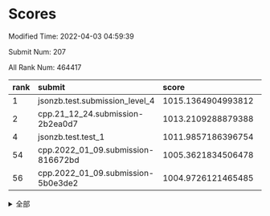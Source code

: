 # Scores

Modified Time: 2022-04-03 04:59:39

Submit Num: 207

All Rank Num: 464417

| rank |               submit               |       score        |       sigma        | pk_num |
| :--- | :--------------------------------- | :----------------- | :----------------- | :----- |
| 1    | jsonzb.test.submission_level_4     | 1015.1364904993812 | 0.8358369714113237 | 8975   |
| 2    | cpp.21_12_24.submission-2b2ea0d7   | 1013.2109288879388 | 0.7741632526979216 | 8981   |
| 4    | jsonzb.test.test_1                 | 1011.9857186396754 | 0.7961805453871835 | 8973   |
| 54   | cpp.2022_01_09.submission-816672bd | 1005.3621834506478 | 0.7161945896442696 | 8978   |
| 56   | cpp.2022_01_09.submission-5b0e3de2 | 1004.9726121465485 | 0.7470599014558894 | 8978   |


<details>
<summary>全部</summary>

| rank |                 submit                 |       score        |       sigma        | pk_num |
| :--- | :------------------------------------- | :----------------- | :----------------- | :----- |
| 1    | jsonzb.test.submission_level_4         | 1015.1364904993812 | 0.8358369714113237 | 8975   |
| 2    | cpp.21_12_24.submission-2b2ea0d7       | 1013.2109288879388 | 0.7741632526979216 | 8981   |
| 3    | gobigger.level_3.submission_level_3_22 | 1012.5629723852136 | 0.7945572506838531 | 8975   |
| 4    | jsonzb.test.test_1                     | 1011.9857186396754 | 0.7961805453871835 | 8973   |
| 5    | gobigger.level_3.submission_level_3_46 | 1011.7986953279554 | 0.7712890386584407 | 8976   |
| 6    | gobigger.level_3.submission_level_3_25 | 1011.4756014692068 | 0.7890197189979841 | 8975   |
| 7    | gobigger.level_3.submission_level_3_23 | 1011.4638916988036 | 0.7741149349835023 | 8969   |
| 8    | gobigger.level_3.submission_level_3_34 | 1011.2649427970099 | 0.7659513358813157 | 8973   |
| 9    | gobigger.level_3.submission_level_3_4  | 1011.1788736918323 | 0.7593114272588816 | 8974   |
| 10   | gobigger.level_3.submission_level_3_37 | 1011.1404363569128 | 0.7850243774797859 | 8977   |
| 11   | gobigger.level_3.submission_level_3_15 | 1011.012752622435  | 0.7585750087974417 | 8974   |
| 12   | gobigger.level_3.submission_level_3_26 | 1010.9529751441607 | 0.7677113114938611 | 8976   |
| 13   | gobigger.level_3.submission_level_3_0  | 1010.9491103111371 | 0.7812539629316065 | 8978   |
| 14   | gobigger.level_3.submission_level_3_42 | 1010.751707228145  | 0.7791200860457304 | 8978   |
| 15   | gobigger.level_3.submission_level_3_29 | 1010.7321661855516 | 0.755291072908436  | 8979   |
| 16   | gobigger.level_3.submission_level_3_38 | 1010.6559597842084 | 0.7556551851762757 | 8975   |
| 17   | gobigger.level_3.submission_level_3_8  | 1010.6238131406809 | 0.7429614990018669 | 8975   |
| 18   | gobigger.level_3.submission_level_3_1  | 1010.5650162300043 | 0.7695658221675896 | 8975   |
| 19   | gobigger.level_3.submission_level_3_31 | 1010.4903303417876 | 0.7538817103948264 | 8974   |
| 20   | gobigger.level_3.submission_level_3_21 | 1010.3987520568822 | 0.7696414585046518 | 8981   |
| 21   | gobigger.level_3.submission_level_3_5  | 1010.3660497484468 | 0.7610943173736202 | 8969   |
| 22   | gobigger.level_3.submission_level_3_32 | 1010.3543778842425 | 0.7572255657168588 | 8977   |
| 23   | gobigger.level_3.submission_level_3_24 | 1010.2353383436348 | 0.7302651075716335 | 8977   |
| 24   | gobigger.level_3.submission_level_3_11 | 1010.2170045830927 | 0.7641069316566408 | 8978   |
| 25   | gobigger.level_3.submission_level_3_16 | 1010.2113294623226 | 0.7857369830777776 | 8976   |
| 26   | gobigger.level_3.submission_level_3_3  | 1010.0505025809391 | 0.7522049844677066 | 8974   |
| 27   | gobigger.level_3.submission_level_3_20 | 1009.880088522282  | 0.7597838690198011 | 8972   |
| 28   | gobigger.level_3.submission_level_3_12 | 1009.8714218038673 | 0.7429052347133702 | 8978   |
| 29   | gobigger.level_3.submission_level_3_49 | 1009.761004037275  | 0.7768491870306137 | 8978   |
| 30   | gobigger.level_3.submission_level_3_7  | 1009.7472975224688 | 0.7356987487074667 | 8973   |
| 31   | gobigger.level_3.submission_level_3_39 | 1009.726306785743  | 0.7663437286889567 | 8971   |
| 32   | gobigger.level_3.submission_level_3_19 | 1009.7104413422559 | 0.7664256180042867 | 8974   |
| 33   | gobigger.level_3.submission_level_3_2  | 1009.6851109434771 | 0.7524771332640996 | 8970   |
| 34   | gobigger.level_3.submission_level_3_47 | 1009.6320979549982 | 0.7691530213192321 | 8975   |
| 35   | gobigger.level_3.submission_level_3_43 | 1009.5709415890335 | 0.7590892894233399 | 8975   |
| 36   | gobigger.level_3.submission_level_3_18 | 1009.5605590491472 | 0.7637232905846699 | 8974   |
| 37   | gobigger.level_3.submission_level_3_44 | 1009.5393533578573 | 0.7536263155982288 | 8978   |
| 38   | gobigger.level_3.submission_level_3_41 | 1009.5355890005287 | 0.736042691648253  | 8977   |
| 39   | gobigger.level_3.submission_level_3_48 | 1009.5183900472681 | 0.7423731600355178 | 8974   |
| 40   | gobigger.level_3.submission_level_3_10 | 1009.495756367523  | 0.7518263112055593 | 8973   |
| 41   | gobigger.level_3.submission_level_3_6  | 1009.4792112270882 | 0.7498054354298284 | 8973   |
| 42   | gobigger.level_3.submission_level_3_17 | 1009.43895810966   | 0.7709629577968093 | 8975   |
| 43   | gobigger.level_3.submission_level_3_13 | 1009.4337224251107 | 0.7344431616264169 | 8975   |
| 44   | gobigger.level_3.submission_level_3_33 | 1009.3948161906276 | 0.7615983206402095 | 8978   |
| 45   | gobigger.level_3.submission_level_3_28 | 1009.3126768781814 | 0.7572559458494525 | 8980   |
| 46   | gobigger.level_3.submission_level_3_45 | 1009.2110121458587 | 0.7463363021688896 | 8972   |
| 47   | gobigger.level_3.submission_level_3_36 | 1009.1411714991929 | 0.7340259868856865 | 8972   |
| 48   | gobigger.level_3.submission_level_3_9  | 1009.1089886657917 | 0.7498639622654303 | 8974   |
| 49   | gobigger.level_3.submission_level_3_40 | 1008.8776233111428 | 0.7334985772776075 | 8976   |
| 50   | gobigger.level_3.submission_level_3_30 | 1008.6203520338395 | 0.7321655955789836 | 8974   |
| 51   | gobigger.level_3.submission_level_3_35 | 1008.430145787931  | 0.7428408335004351 | 8975   |
| 52   | gobigger.level_3.submission_level_3_14 | 1008.2353365136336 | 0.7448280512816777 | 8968   |
| 53   | gobigger.level_3.submission_level_3_27 | 1007.9856257566217 | 0.7402857193273428 | 8974   |
| 54   | cpp.2022_01_09.submission-816672bd     | 1005.3621834506478 | 0.7161945896442696 | 8978   |
| 55   | gobigger.level_1.submission_level_1_33 | 1005.0522552868553 | 0.7123484202272434 | 8974   |
| 56   | cpp.2022_01_09.submission-5b0e3de2     | 1004.9726121465485 | 0.7470599014558894 | 8978   |
| 57   | gobigger.level_1.submission_level_1_22 | 1004.8176941080823 | 0.7315417622313534 | 8977   |
| 58   | gobigger.level_1.submission_level_1_24 | 1004.4420209362555 | 0.709540077804707  | 8977   |
| 59   | gobigger.level_1.submission_level_1_45 | 1004.3957086443502 | 0.7271142358857546 | 8975   |
| 60   | gobigger.level_1.submission_level_1_15 | 1004.2983658515459 | 0.727157192688224  | 8978   |
| 61   | gobigger.level_1.submission_level_1_31 | 1004.2761386885724 | 0.7213494989636194 | 8970   |
| 62   | gobigger.level_1.submission_level_1_38 | 1004.0863911080196 | 0.7204434454329297 | 8971   |
| 63   | gobigger.level_1.submission_level_1_10 | 1004.0828986763773 | 0.7141310374393485 | 8977   |
| 64   | gobigger.level_1.submission_level_1_19 | 1004.0592822628773 | 0.7216525192409851 | 8976   |
| 65   | gobigger.level_1.submission_level_1_49 | 1003.9407596004642 | 0.7244836146737377 | 8972   |
| 66   | gobigger.level_1.submission_level_1_11 | 1003.8670508455422 | 0.7225498682469358 | 8978   |
| 67   | gobigger.level_1.submission_level_1_39 | 1003.865862613222  | 0.7195672623264678 | 8975   |
| 68   | gobigger.level_1.submission_level_1_18 | 1003.852511686408  | 0.7299540086100437 | 8974   |
| 69   | gobigger.level_1.submission_level_1_36 | 1003.829957723342  | 0.7281865054533512 | 8971   |
| 70   | gobigger.level_1.submission_level_1_46 | 1003.808607747112  | 0.7101295096653985 | 8976   |
| 71   | gobigger.level_1.submission_level_1_16 | 1003.8072763817489 | 0.7229122502697944 | 8972   |
| 72   | gobigger.level_1.submission_level_1_7  | 1003.7996698560316 | 0.7039781324476228 | 8975   |
| 73   | gobigger.level_1.submission_level_1_26 | 1003.7857250366135 | 0.7074411526981086 | 8972   |
| 74   | gobigger.level_1.submission_level_1_9  | 1003.7494599355194 | 0.7229869986929737 | 8979   |
| 75   | gobigger.level_1.submission_level_1_42 | 1003.6836535475925 | 0.7186167371931058 | 8975   |
| 76   | gobigger.level_1.submission_level_1_17 | 1003.5953050277138 | 0.7225356528448884 | 8976   |
| 77   | gobigger.level_1.submission_level_1_48 | 1003.5551270964135 | 0.7282065199874408 | 8974   |
| 78   | gobigger.level_1.submission_level_1_13 | 1003.5475350143988 | 0.7183738097442515 | 8979   |
| 79   | gobigger.level_1.submission_level_1_47 | 1003.5082212330187 | 0.7257873541801045 | 8979   |
| 80   | gobigger.level_1.submission_level_1_32 | 1003.5025410831694 | 0.7175059253497025 | 8977   |
| 81   | gobigger.level_1.submission_level_1_23 | 1003.4358501716624 | 0.7188679953551297 | 8970   |
| 82   | gobigger.level_1.submission_level_1_14 | 1003.4004988705831 | 0.7144992758478022 | 8972   |
| 83   | gobigger.level_1.submission_level_1_2  | 1003.3946040429933 | 0.7094940079410822 | 8974   |
| 84   | gobigger.level_1.submission_level_1_0  | 1003.3935862187188 | 0.7170269590314263 | 8969   |
| 85   | gobigger.level_1.submission_level_1_1  | 1003.305561710753  | 0.724400051644818  | 8974   |
| 86   | gobigger.level_1.submission_level_1_43 | 1003.2623426314024 | 0.7143681011866833 | 8976   |
| 87   | gobigger.level_1.submission_level_1_40 | 1003.2610236013226 | 0.7187196445095488 | 8969   |
| 88   | gobigger.level_1.submission_level_1_37 | 1003.2136716128267 | 0.7217320450899596 | 8977   |
| 89   | gobigger.level_1.submission_level_1_8  | 1003.1671066877777 | 0.7263418172310395 | 8969   |
| 90   | gobigger.level_1.submission_level_1_34 | 1003.1311740624892 | 0.7128726630589883 | 8976   |
| 91   | gobigger.level_1.submission_level_1_4  | 1003.0933034119619 | 0.7140228914604007 | 8973   |
| 92   | gobigger.level_1.submission_level_1_5  | 1003.0635334711735 | 0.721825410035316  | 8974   |
| 93   | gobigger.level_1.submission_level_1_20 | 1002.9913079852256 | 0.7145694919891734 | 8976   |
| 94   | gobigger.level_1.submission_level_1_12 | 1002.991141208753  | 0.7107415652848121 | 8970   |
| 95   | gobigger.level_1.submission_level_1_41 | 1002.7672079557391 | 0.7161671833441108 | 8971   |
| 96   | gobigger.level_1.submission_level_1_29 | 1002.6629345560145 | 0.72038788927786   | 8974   |
| 97   | gobigger.level_1.submission_level_1_30 | 1002.6277989185746 | 0.7218525965418177 | 8978   |
| 98   | gobigger.level_1.submission_level_1_35 | 1002.6095801921995 | 0.724146326327562  | 8976   |
| 99   | gobigger.level_1.submission_level_1_28 | 1002.4420481314768 | 0.7168691701209889 | 8973   |
| 100  | gobigger.level_1.submission_level_1_27 | 1002.2715767941728 | 0.7189872381589063 | 8972   |
| 101  | gobigger.level_1.submission_level_1_21 | 1002.2311809292571 | 0.7197439621077824 | 8972   |
| 102  | gobigger.level_1.submission_level_1_25 | 1002.0500679982778 | 0.7125171404305599 | 8971   |
| 103  | gobigger.level_1.submission_level_1_3  | 1002.014653878855  | 0.7158837118063103 | 8977   |
| 104  | gobigger.level_1.submission_level_1_6  | 1001.7874450594691 | 0.7042480922539396 | 8973   |
| 105  | gobigger.level_1.submission_level_1_44 | 1001.7570825541083 | 0.7093916875522064 | 8967   |
| 106  | gobigger.random.submission_random_7    | 997.5151499211706  | 0.7093848171103464 | 8973   |
| 107  | gobigger.random.submission_random_48   | 997.2214646892581  | 0.706035487354581  | 8976   |
| 108  | gobigger.random.submission_random_5    | 997.0647685315415  | 0.704318810389845  | 8970   |
| 109  | gobigger.random.submission_random_45   | 996.855270139785   | 0.7057293699967916 | 8974   |
| 110  | gobigger.random.submission_random_20   | 996.8074426231212  | 0.7136000930759148 | 8975   |
| 111  | gobigger.random.submission_random_24   | 996.7868562031618  | 0.7198981477132921 | 8975   |
| 112  | gobigger.random.submission_random_21   | 996.7152185442538  | 0.7168679767222507 | 8973   |
| 113  | gobigger.random.submission_random_39   | 996.6880344839191  | 0.7122670381153109 | 8973   |
| 114  | gobigger.random.submission_random_23   | 996.6780545821078  | 0.7210239550630557 | 8974   |
| 115  | gobigger.random.submission_random_12   | 996.618921376182   | 0.7127087730111106 | 8974   |
| 116  | gobigger.random.submission_random_37   | 996.5595244659589  | 0.6974819192625504 | 8976   |
| 117  | gobigger.random.submission_random_36   | 996.5465155796279  | 0.7068344550494754 | 8979   |
| 118  | gobigger.random.submission_random_11   | 996.4951308469385  | 0.721504029701195  | 8975   |
| 119  | gobigger.random.submission_random_46   | 996.4125679685914  | 0.7054603200622723 | 8977   |
| 120  | gobigger.random.submission_random_41   | 996.388990001249   | 0.6996299231401907 | 8976   |
| 121  | gobigger.random.submission_random_14   | 996.2986066556339  | 0.7044755397945465 | 8975   |
| 122  | gobigger.random.submission_random_26   | 996.2634397512871  | 0.7059984897646533 | 8974   |
| 123  | gobigger.random.submission_random_19   | 996.2556294524753  | 0.7099463701158131 | 8971   |
| 124  | gobigger.random.submission_random_9    | 996.2499007272102  | 0.6982265433459344 | 8970   |
| 125  | gobigger.random.submission_random_31   | 996.0862497275408  | 0.7144502595487058 | 8974   |
| 126  | gobigger.random.submission_random_18   | 996.0502553922528  | 0.7160773003317669 | 8974   |
| 127  | gobigger.random.submission_random_34   | 996.0221151825707  | 0.7371126860722185 | 8973   |
| 128  | gobigger.random.submission_random_0    | 996.0177194961341  | 0.7023566555347683 | 8972   |
| 129  | gobigger.random.submission_random_6    | 996.0045515491622  | 0.710613130735924  | 8975   |
| 130  | gobigger.random.submission_random_43   | 995.9816341311424  | 0.7190064838713992 | 8973   |
| 131  | gobigger.random.submission_random_16   | 995.9752447069582  | 0.7091509655449655 | 8978   |
| 132  | gobigger.random.submission_random_29   | 995.9039934157523  | 0.717980333671104  | 8973   |
| 133  | gobigger.random.submission_random_17   | 995.8757548138914  | 0.7077242934347125 | 8975   |
| 134  | gobigger.random.submission_random_38   | 995.8158672213685  | 0.7021314967745307 | 8975   |
| 135  | gobigger.random.submission_random_2    | 995.780714196053   | 0.709089881772837  | 8975   |
| 136  | gobigger.random.submission_random_32   | 995.7413911654351  | 0.709425864053746  | 8978   |
| 137  | gobigger.random.submission_random_25   | 995.7055672806275  | 0.7172237492983785 | 8977   |
| 138  | gobigger.random.submission_random_28   | 995.7009977830921  | 0.7276778670715943 | 8974   |
| 139  | gobigger.random.submission_random_1    | 995.641917381031   | 0.7031075703616252 | 8972   |
| 140  | gobigger.random.submission_random_15   | 995.6418388386842  | 0.7076238608192769 | 8971   |
| 141  | gobigger.random.submission_random_30   | 995.5675029526907  | 0.7232043887205003 | 8974   |
| 142  | gobigger.random.submission_random_4    | 995.5655223136924  | 0.7101418852013462 | 8974   |
| 143  | gobigger.random.submission_random_42   | 995.5391311894683  | 0.7156108784678548 | 8975   |
| 144  | gobigger.random.submission_random_47   | 995.481807345331   | 0.7103694623401952 | 8973   |
| 145  | gobigger.random.submission_random_44   | 995.3648285309165  | 0.7089825680366062 | 8974   |
| 146  | gobigger.random.submission_random_13   | 995.3220094754529  | 0.7191898869069047 | 8975   |
| 147  | gobigger.random.submission_random_3    | 995.3125064559857  | 0.7225227215204888 | 8978   |
| 148  | gobigger.random.submission_random_22   | 995.2175259522079  | 0.711404263669206  | 8970   |
| 149  | gobigger.random.submission_random_10   | 995.1516649104941  | 0.7144774185190158 | 8975   |
| 150  | gobigger.random.submission_random_49   | 995.1497619070252  | 0.7110339416684308 | 8975   |
| 151  | gobigger.random.submission_random_33   | 995.142954527544   | 0.7148487907354988 | 8970   |
| 152  | gobigger.random.submission_random_27   | 994.9335760324174  | 0.7337474517786932 | 8971   |
| 153  | gobigger.random.submission_random_8    | 994.9148505338464  | 0.7081936379000036 | 8978   |
| 154  | gobigger.random.submission_random_40   | 994.6193393009464  | 0.7117467252745188 | 8975   |
| 155  | gobigger.random.submission_random_35   | 994.3467845372699  | 0.7442602289689699 | 8972   |
| 156  | gobigger.level_2.submission_level_2_5  | 994.2802906011343  | 0.7323076234263824 | 8978   |
| 157  | gobigger.level_2.submission_level_2_41 | 993.5316459176711  | 0.7228694504440851 | 8973   |
| 158  | gobigger.level_2.submission_level_2_16 | 993.4452325525813  | 0.7597342128135228 | 8970   |
| 159  | gobigger.level_2.submission_level_2_43 | 993.3184457351348  | 0.7313720774873149 | 8976   |
| 160  | gobigger.level_2.submission_level_2_10 | 993.2867477148819  | 0.7377684174740832 | 8976   |
| 161  | gobigger.level_2.submission_level_2_33 | 993.2725088788712  | 0.7274876199305327 | 8968   |
| 162  | gobigger.level_2.submission_level_2_35 | 993.2178029681953  | 0.7366559494000836 | 8971   |
| 163  | gobigger.level_2.submission_level_2_22 | 993.216855276367   | 0.7454303186201267 | 8975   |
| 164  | gobigger.level_2.submission_level_2_40 | 993.0436917351336  | 0.7462075232321423 | 8972   |
| 165  | gobigger.level_2.submission_level_2_45 | 992.9869416816011  | 0.7525766756841594 | 8973   |
| 166  | gobigger.level_2.submission_level_2_46 | 992.9340105531801  | 0.7351399803448287 | 8975   |
| 167  | gobigger.level_2.submission_level_2_7  | 992.9220725493294  | 0.754724932074002  | 8976   |
| 168  | gobigger.level_2.submission_level_2_21 | 992.8838386967091  | 0.7303410745626359 | 8975   |
| 169  | gobigger.level_2.submission_level_2_26 | 992.7770258007114  | 0.7531056544898861 | 8971   |
| 170  | gobigger.level_2.submission_level_2_39 | 992.7026013995315  | 0.7289124149697869 | 8974   |
| 171  | gobigger.level_2.submission_level_2_25 | 992.6585811162059  | 0.738455541464968  | 8976   |
| 172  | gobigger.level_2.submission_level_2_27 | 992.4820422885696  | 0.7369932676727721 | 8972   |
| 173  | gobigger.level_2.submission_level_2_38 | 992.2922474507499  | 0.7528054001378381 | 8973   |
| 174  | gobigger.level_2.submission_level_2_20 | 992.2243474283505  | 0.749884011663148  | 8974   |
| 175  | gobigger.level_2.submission_level_2_6  | 992.1771145444193  | 0.7344657268979217 | 8973   |
| 176  | gobigger.level_2.submission_level_2_17 | 992.1653484759569  | 0.7510907179664097 | 8978   |
| 177  | gobigger.level_2.submission_level_2_23 | 992.1486073993505  | 0.7725149742362801 | 8978   |
| 178  | gobigger.level_2.submission_level_2_1  | 992.1074469983402  | 0.726843183794219  | 8974   |
| 179  | gobigger.level_2.submission_level_2_28 | 992.0739278083512  | 0.7447481815236521 | 8976   |
| 180  | gobigger.level_2.submission_level_2_42 | 992.05372411897    | 0.7622881046007488 | 8973   |
| 181  | gobigger.level_2.submission_level_2_47 | 992.0376043340364  | 0.7468670055310169 | 8973   |
| 182  | gobigger.level_2.submission_level_2_3  | 991.9614889769185  | 0.7403123038611905 | 8974   |
| 183  | gobigger.level_2.submission_level_2_37 | 991.8197977740232  | 0.7557245185486748 | 8973   |
| 184  | gobigger.level_2.submission_level_2_9  | 991.8129809145365  | 0.7579835549453672 | 8973   |
| 185  | gobigger.level_2.submission_level_2_19 | 991.7118385294413  | 0.7502187305034879 | 8977   |
| 186  | gobigger.level_2.submission_level_2_48 | 991.6769751438604  | 0.762085442785748  | 8975   |
| 187  | gobigger.level_2.submission_level_2_49 | 991.6015488656559  | 0.7379929880886071 | 8969   |
| 188  | gobigger.level_2.submission_level_2_31 | 991.5984589400592  | 0.744260164330664  | 8975   |
| 189  | gobigger.level_2.submission_level_2_14 | 991.4930278402643  | 0.7306379525592701 | 8972   |
| 190  | gobigger.level_2.submission_level_2_29 | 991.4128496645299  | 0.7606079403445967 | 8970   |
| 191  | gobigger.level_2.submission_level_2_4  | 991.3608944939174  | 0.7659230148787042 | 8979   |
| 192  | gobigger.level_2.submission_level_2_0  | 991.3558939015574  | 0.7609363397024484 | 8976   |
| 193  | gobigger.level_2.submission_level_2_2  | 991.3449295410576  | 0.7400017245651238 | 8975   |
| 194  | gobigger.level_2.submission_level_2_11 | 991.3218098918456  | 0.759187624916449  | 8971   |
| 195  | gobigger.level_2.submission_level_2_34 | 991.3060192256612  | 0.7446614705655431 | 8968   |
| 196  | gobigger.level_2.submission_level_2_32 | 991.2988166355027  | 0.7527261576253973 | 8973   |
| 197  | gobigger.level_2.submission_level_2_8  | 991.2871005688427  | 0.7533757043894351 | 8969   |
| 198  | gobigger.level_2.submission_level_2_15 | 991.2816767921867  | 0.7475784397130847 | 8976   |
| 199  | gobigger.level_2.submission_level_2_30 | 991.0601955137034  | 0.7740726549628439 | 8971   |
| 200  | gobigger.level_2.submission_level_2_24 | 991.0589365342172  | 0.748912295267579  | 8974   |
| 201  | gobigger.level_2.submission_level_2_18 | 990.8215261039603  | 0.7681657123658719 | 8973   |
| 202  | gobigger.level_2.submission_level_2_44 | 990.5934425434707  | 0.7834159533448821 | 8971   |
| 203  | gobigger.level_2.submission_level_2_12 | 990.4756896010258  | 0.7617951727796437 | 8975   |
| 204  | gobigger.level_2.submission_level_2_36 | 990.3693301768483  | 0.7695754900417555 | 8976   |
| 205  | gobigger.level_2.submission_level_2_13 | 990.041840611644   | 0.7693629086770738 | 8976   |
| 206  | gobigger.none.submission_none_0        | 977.7926540622221  | 1.339649952390017  | 8976   |
| 207  | gobigger.none.submission_none_1        | 973.1967658972195  | 1.8120511935457704 | 8973   |

</details>